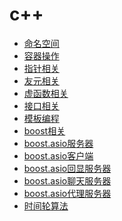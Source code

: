c++
===

* [命名空间](namespace.cc)
* [容器操作](container.cc)
* [指针相关](pointer.cc)
* [友元相关](friend.cc)
* [虚函数相关](virtual.cc)
* [接口相关](interface.cc)
* [模板编程](template.cc)
* [boost相关](boost.cc)
* [boost.asio服务器](boostAsioServer.cc)
* [boost.asio客户端](boostAsioClient.cc)
* [boost.asio回显服务器](echo.cc)
* [boost.asio聊天服务器](chat.cc)
* [boost.asio代理服务器](proxy.cc)
* [时间轮算法](timer.cc/README)
